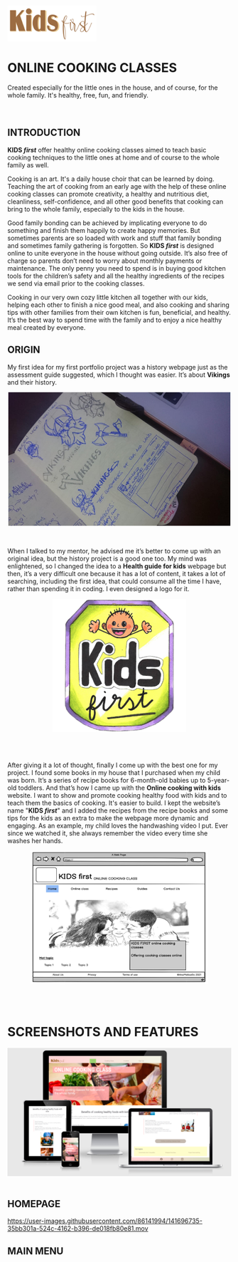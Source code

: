 <img src="assets/images/kids-first-logo.png" alt="Kids first logo" width="200" height="80">

# ONLINE COOKING CLASSES
Created especially for the little ones in the house, and of course, for the whole family. It's healthy, free, fun, and friendly.
<br/>
<br/>
<br/>

## INTRODUCTION
__KIDS *first*__ offer healthy online cooking classes aimed to teach basic cooking techniques to the little ones at home and of course to the whole family as well.

Cooking is an art. It's a daily house choir that can be learned by doing. Teaching the art of cooking from an early age with the help of these online cooking classes can promote creativity, a healthy and nutritious diet, cleanliness, self-confidence, and all other good benefits that cooking can bring to the whole family, especially to the kids in the house.

Good family bonding can be achieved by implicating everyone to do something and finish them happily to create happy memories. But sometimes parents are so loaded with work and stuff that family bonding and sometimes family gathering is forgotten. So __KIDS *first*__ is designed online to unite everyone in the house without going outside. It’s also free of charge so parents don’t need to worry about monthly payments or maintenance. The only penny you need to spend is in buying good kitchen tools for the children’s safety and all the healthy ingredients of the recipes we send via email prior to the cooking classes.

Cooking in our very own cozy little kitchen all together with our kids, helping each other to finish a nice good meal, and also cooking and sharing tips with other families from their own kitchen is fun, beneficial, and healthy. It’s the best way to spend time with the family and to enjoy a nice healthy meal created by everyone.
<br>

## ORIGIN
My first idea for my first portfolio project was a history webpage just as the assessment guide suggested, which I thought was easier. It’s about __Vikings__ and their history.

<p align="center">
<img src="assets/images/first-idea.jpg" alt="My first project idea" width="500" height="300">
</p>
<br/>

When I talked to my mentor, he advised me it’s better to come up with an original idea, but the history project is a good one too. My mind was enlightened, so I changed the idea to a __Health guide for kids__ webpage but then, it’s a very difficult one because it has a lot of content, it takes a lot of searching, including the first idea, that could consume all the time I have, rather than spending it in coding. I even designed a logo for it.

<p align="center">
<img src="assets/images/first-logo.png" alt="My first logo for the project" height="300">
</p>
<br/>
<br/>

After giving it a lot of thought, finally I come up with the best one for my project. I found some books in my house that I purchased when my child was born. It’s a series of recipe books for 6-month-old babies up to 5-year-old toddlers. And that’s how I came up with the __Online cooking with kids__ website. I want to show and promote cooking healthy food with kids and to teach them the basics of cooking. It's easier to build. I kept the website’s name "__KIDS *first*__" and I added the recipes from the recipe books and some tips for the kids as an extra to make the webpage more dynamic and engaging. As an example, my child loves the handwashing video I put. Ever since we watched it, she always remember the video every time she washes her hands.
<br>
<p align="center">
<img src="assets/images/kids-first-wireframe.png" alt="My webpage wireframe" width="400" height="300">
</p>
<br>
<br>

# SCREENSHOTS AND FEATURES

<img src="assets/images/kids-first-responsive.png" alt="Kids first website on different devices">
<br>
<br>

## HOMEPAGE

https://user-images.githubusercontent.com/86141994/141696735-35bb301a-524c-4162-b396-de018fb80e81.mov

## MAIN MENU

